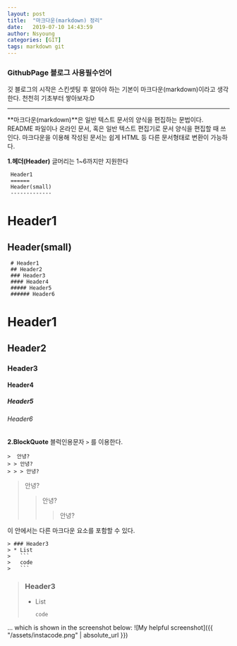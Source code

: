 ```yaml
---
layout: post
title:  "마크다운(markdown) 정리"
date:   2019-07-10 14:43:59
author: Nsyoung
categories: [GIT]
tags: markdown git
---
```


### GithubPage 블로그 사용필수언어
<span>깃 블로그의 시작은 스킨셋팅 후 알아야 하는 기본이 마크다운(markdown)이라고 생각한다.</span>
<span class="dp-bl"> 천천히 기초부터 쌓아보자:D </span>

-------------------------

**마크다운(markdown)**은 일반 텍스트 문서의 양식을 편집하는 문법이다.
README 파일이나 온라인 문서, 혹은 일반 텍스트 편집기로 문서 양식을 편집할 때 쓰인다. 마크다운을 이용해 작성된 문서는 쉽게 HTML 등 다른 문서형태로 변환이 가능하다.

**1.헤더(Header)** <span class="ft1 dp-bl"> 글머리는 1~6까지만 지원한다</span>

```
 Header1
 ======
 Header(small)
 -------------
```

Header1
======

Header(small)
-------------

```
 # Header1
 ## Header2
 ### Header3
 #### Header4
 ##### Header5
 ###### Header6
```
# Header1
## Header2
### Header3
#### Header4
##### Header5
###### Header6


**2.BlockQuote**
<span class="ft1 dp-bl">블럭인용문자 ```>``` 를 이용한다.</span>
```
>  안녕?
> > 안녕?
> > > 안녕?
```

>  안녕?
> >  안녕?
> > > 안녕?

이 안에서는 다른 마크다운 요소를 포함할 수 있다.
```
> ### Header3
> * List
>	```
>	code
>	```

```

> ### Header3
> * List
>	```
>	code
>	```


 ... which is shown in the screenshot below:
![My helpful screenshot]({{ "/assets/instacode.png" | absolute_url }})

